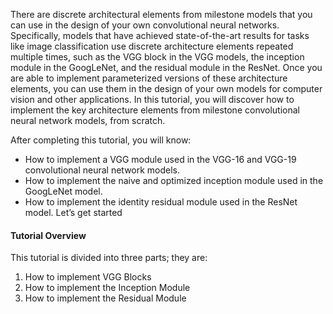 There are discrete architectural elements from milestone models that you can use in the design of
your own convolutional neural networks. Specifically, models that have achieved state-of-the-art
results for tasks like image classification use discrete architecture elements repeated multiple
times, such as the VGG block in the VGG models, the inception module in the GoogLeNet,
and the residual module in the ResNet. Once you are able to implement parameterized versions
of these architecture elements, you can use them in the design of your own models for computer
vision and other applications. In this tutorial, you will discover how to implement the key
architecture elements from milestone convolutional neural network models, from scratch.

After completing this tutorial, you will know:
- How to implement a VGG module used in the VGG-16 and VGG-19 convolutional neural
network models.
- How to implement the naive and optimized inception module used in the GoogLeNet
model.
- How to implement the identity residual module used in the ResNet model.
Let’s get started

#### Tutorial Overview
This tutorial is divided into three parts; they are:

1. How to implement VGG Blocks
2. How to implement the Inception Module
3. How to implement the Residual Module